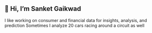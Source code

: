 ## 👋 Hi, I’m Sanket Gaikwad

I like working on consumer and financial data for insights, analysis, and prediction
Sometimes I analyze 20 cars racing around a circuit as well 

<!---
Sanket-g-75/Sanket-g-75 is a ✨ special ✨ repository because its `README.md` (this file) appears on your GitHub profile.
You can click the Preview link to take a look at your changes.
--->
